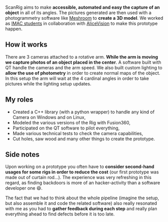 ScanRig aims to make **accessible, automated and easy the capture of an object** in all of its angles. The pictures generated are then used with a photogrammetry software like [Meshroom](https://alicevision.org/#meshroom) to **create a 3D model**. We worked as [IMAC students](https://www.ingenieur-imac.fr/) in collaboration with [AliceVision](https://alicevision.org/) to make this prototype happen.

## How it works

There are 3 cameras attached to a rotative arm. **While the arm is moving we capture photos of an object placed in the center**. A software built with QT handle the cameras and the arm speed. We also built custom lighting to **allow the use of photometry** in order to create normal maps of the object. In this setup the arm will wait at the 4 cardinal angles in order to take pictures while the lighting setup updates.

## My roles

- Created a C++ library (with a python wrapper) to handle any kind of Camera on Windows and on Linux,
- Modeled the various versions of the Rig with Fusion360,
- Participated on the QT software to pilot everything,
- Made various technical tests to check the camera capabilities,
- Cut holes, saw wood and many other things to create the prototype.

## Side notes

Upon working on a prototype you often have to **consider second-hand usages for some rigs in order to reduce the cost** (our first prototype was made out of curtain rod...). The experience was very refreshing in this regard, as finding backdoors is more of an hacker-activity than a software developer one 😄. 

The fact that we had to think about the whole pipeline (imagine the setup, but also assemble it and code the related software) also really resonated with me as you had to **gather feedback during each step** and really plan everything ahead to find defects before it is too late.
